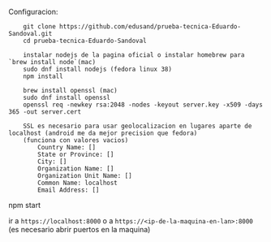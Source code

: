 Configuracion:

```
	git clone https://github.com/edusand/prueba-tecnica-Eduardo-Sandoval.git
	cd prueba-tecnica-Eduardo-Sandoval
	
	instalar nodejs de la pagina oficial o instalar homebrew para `brew install node`(mac)
	sudo dnf install nodejs (fedora linux 38)
	npm install
	
	brew install openssl (mac)
	sudo dnf install openssl
	openssl req -newkey rsa:2048 -nodes -keyout server.key -x509 -days 365 -out server.cert

	SSL es necesario para usar geolocalizacion en lugares aparte de localhost (android me da mejor precision que fedora)
	(funciona con valores vacios)
		Country Name: []
		State or Province: []
		City: []
		Organization Name: []
		Organization Unit Name: []
		Common Name: localhost
		Email Address: []
```

npm start

ir a `https://localhost:8000`
o a `https://<ip-de-la-maquina-en-lan>:8000` (es necesario abrir puertos en la maquina)
